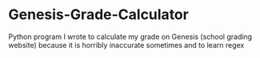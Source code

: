 # Genesis-Grade-Calculator
Python program I wrote to calculate my grade on Genesis (school grading website) because it is horribly inaccurate sometimes and to learn regex
